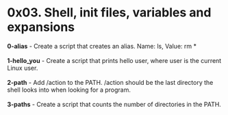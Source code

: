 # 0x03. Shell, init files, variables and expansions<br/>
**0-alias** - Create a script that creates an alias. Name: ls, Value: rm *<br/><br/>
**1-hello_you** - Create a script that prints hello user, where user is the current Linux user.<br/><br/>
**2-path** - Add /action to the PATH. /action should be the last directory the shell looks into when looking for a program.<br/><br/>
**3-paths** - Create a script that counts the number of directories in the PATH.<br/><br/>
